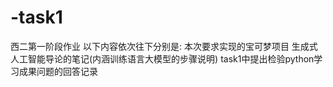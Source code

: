 # -task1
西二第一阶段作业 
以下内容依次往下分别是:
本次要求实现的宝可梦项目
生成式人工智能导论的笔记(内涵训练语言大模型的步骤说明)
task1中提出检验python学习成果问题的回答记录



